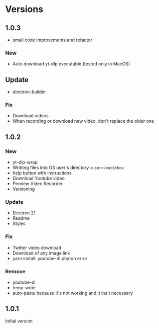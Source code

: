 # Versions

## 1.0.3

* small code improvements and refactor

### New

* Auto download yt-dlp executable (tested only in MacOS)

## Update 

* electron-builder

### Fix

* Download videos
* When recording or download new video, don't replace the older one

## 1.0.2

### New

* yt-dlp-wrap
* Writting files into OS user's directory `<user>/veditbox` 
* help button with instructions
* Download Youtube video
* Preview Video Recorder
* Versioning

### Update

* Electron 21
* Readme
* Styles

### Fix

* Twitter video download
* Download of any image link
* yarn install: youtube-dl phyton error

### Remove

* youtube-dl
* temp-write
* auto-paste because it's not working and it ins't necessary

## 1.0.1

Initial version